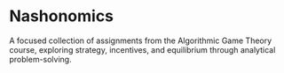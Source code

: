 # Nashonomics
A focused collection of assignments from the Algorithmic Game Theory course, exploring strategy, incentives, and equilibrium through analytical problem-solving.
